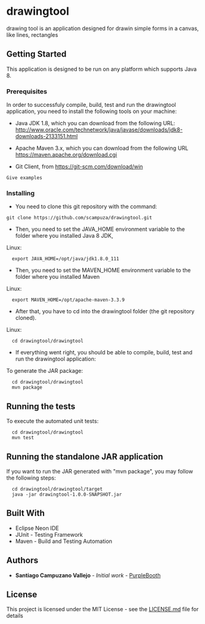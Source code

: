 # drawingtool
drawing tool is an application designed for drawin simple forms in a canvas, like lines, rectangles

## Getting Started

This application is designed to be run on any platform which supports Java 8.  

### Prerequisites

In order to successfuly compile, build, test and run the drawingtool application, you need to install the following tools on your machine:

- Java JDK 1.8, which you can download from the following URL: http://www.oracle.com/technetwork/java/javase/downloads/jdk8-downloads-2133151.html

- Apache Maven 3.x, which you can download from the following URL https://maven.apache.org/download.cgi

- Git Client, from https://git-scm.com/download/win

```
Give examples
```

### Installing

- You need to clone this git repository with the command:

```
git clone https://github.com/scampuza/drawingtool.git
```

- Then, you need to set the JAVA_HOME environment variable to the folder where you installed Java 8 JDK, 

Linux:

```
  export JAVA_HOME=/opt/java/jdk1.8.0_111
```
- Then, you need to set the MAVEN_HOME environment variable to the folder where you installed Maven 

Linux:  

```
  export MAVEN_HOME=/opt/apache-maven-3.3.9
```

- After that, you have to cd into the drawingtool folder (the git repository cloned).

Linux: 

```
  cd drawingtool/drawingtool
```
- If everything went right, you should be able to compile, build, test and run the drawingtool application:

To generate the JAR package:  

```
  cd drawingtool/drawingtool
  mvn package
```

## Running the tests

To execute the automated unit tests: 

```
  cd drawingtool/drawingtool
  mvn test
```

## Running the standalone JAR application

If you want to run the JAR generated with "mvn package", you may follow the following steps:

```
  cd drawingtool/drawingtool/target
  java -jar drawingtool-1.0.0-SNAPSHOT.jar
```

## Built With

* Eclipse Neon IDE
* JUnit - Testing Framework
* Maven - Build and Testing Automation

## Authors

* **Santiago Campuzano Vallejo** - *Initial work* - [PurpleBooth](https://github.com/scampuza)

## License

This project is licensed under the MIT License - see the [LICENSE.md](LICENSE.md) file for details

